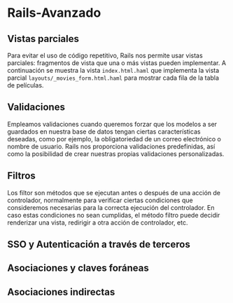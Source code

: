 # Rails-Avanzado

## Vistas parciales
Para evitar el uso de código repetitivo, Rails nos permite usar vistas parciales: fragmentos de vista que una o más vistas pueden implementar. A continuación se muestra la vista `index.html.haml` que implementa la vista parcial `layouts/_movies_form.html.haml` para mostrar cada fila de la tabla de películas.

## Validaciones
Empleamos validaciones cuando queremos forzar que los modelos a ser guardados en nuestra base de datos tengan ciertas características deseadas, como por ejemplo, la obligatoriedad de un correo electrónico o nombre de usuario. Rails nos proporciona validaciones predefinidas, así como la posibilidad de crear nuestras propias validaciones personalizadas.

## Filtros
Los filtor son métodos que se ejecutan antes o después de una acción de controlador, normalmente para verificar ciertas condiciones que consideremos necesarias para la correcta ejecución del controlador. En caso estas condiciones no sean cumplidas, el método filtro puede decidir renderizar una vista, redirigir a otra acción de controlador, etc.

## SSO y Autenticación a través de terceros

## Asociaciones y claves foráneas

## Asociaciones indirectas
